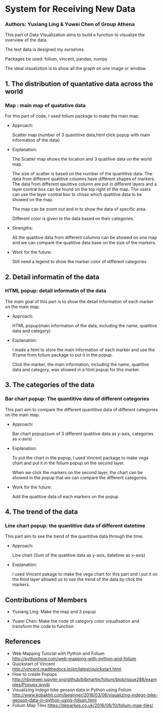 # System for Receiving New Data
### Authors: Yuxiang Ling & Yuwei Chen of Group Athena
This part of Data Visualization aims to build a function to visualize the overview of the data.

The test data is designed my ourselves.

Packages be used: folium, vincent, pandas, numpy 

The ideal visualiztion is to show all the graph on one image or window.
## 1. The distribution of quantative data across the world

### Map : main map of quatative data
For this part of code, I used folium package to make the main map.
* Approach: 

  Scatter map (number of 3 quantitive data,html click popup with main information of the data)

* Explanation: 

  The Scatter map shows the location and 3 quatitive data on the world map. 
  
  The size of scatter is based on the number of the quantitive data. The data from different quatitive columns have different shapes of markers. The data from different qautitive column are put in different layers and a layer contral box can be found on the top right of the map. The users can use the layer contral box to chose which quatitive data to be showed on the map. 
  
  The map can be zoom out and in to show the data of specific area. 
  
  Different color is given to the data based on their categories.
  
  
* Strengths: 

  All the quatitive data from different columns can be showed on one map and we can compare the quatitive data base on the size of the markers.
  
* Work for the future: 

  Still need a legend to show the marker color of different categories

## 2. Detail informatin of the data 
### HTML popup: detail informatin of the data 
The main goal of this part is to show the detail information of each marker on the main map.

* Approach: 

  HTML popup(main information of the data, including the name, quatitive data and category)

* Explanation: 
  
  I made a html to store the main information of each marker and use the IFrame from folium package to put it in the popup.
  
  Click the marker, the main information, including the name, quatitive data and category, was showed in a html popup for this marker.
  
    
  
## 3. The categories of the data
### Bar chart popup: The quantitive data of different categories
This part aim to compare the different quantitive data of different categories on the main map.  

* Approach: 

  Bar chart popup(sum of 3 different quatitive data as y-axis, categories as x-axis)

* Explanation: 

  To put the chart in the popup, I used Vincent package to make vega chart and put it in the folium popup on the second layer.
  
  When we click the markers on the second layer, the chart can be showed in the popup that we can compare the different categories.
  
* Work for the future: 

  Add the quatitive data of each markers on the popup

## 4. The trend of the data
### Line chart popup: the quantitive data of different datetime
This part aim to see the trend of the quantitive data through the time.  

* Approach: 

  Line chart (Sum of the quatitive data as y-axis, datetime as x-axis)

* Explanation: 

  I used Vincent pakage to make the vega chart for this part and I put it on the third layer allowed us to see the trend of the data by click the markers.


## Contributions of Members

* Yuxiang Ling: 
  Make the map and 3 popup  

* Yuwei Chen:
  Make the code of category color visualisation and transform the code to function

## References
* Web Mapping Tutorial with Python and Folium
  http://pythonhow.com/web-mapping-with-python-and-folium
* Quickstart of Vincent
  http://vincent.readthedocs.io/en/latest/quickstart.html
* How to create Popups
  http://nbviewer.jupyter.org/github/bibmartin/folium/blob/issue288/examples/Popups.ipynb
* Visualizing Indego bike geoson data in Python using Folium
  http://www.kobakhit.com/beginner/2016/03/06/visualizing-indego-bike-geoson-data-in-python-using-folium.html
* Folium Map Tiles
  https://deparkes.co.uk/2016/06/10/folium-map-tiles/
